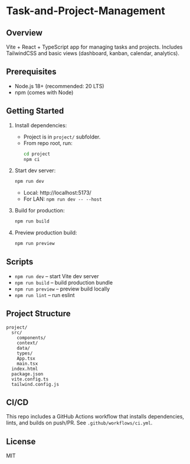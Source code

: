 # Task-and-Project-Management

## Overview

Vite + React + TypeScript app for managing tasks and projects. Includes TailwindCSS and basic views (dashboard, kanban, calendar, analytics).

## Prerequisites

- Node.js 18+ (recommended: 20 LTS)
- npm (comes with Node)

## Getting Started

1. Install dependencies:
   - Project is in `project/` subfolder.
   - From repo root, run:
     ```bash
     cd project
     npm ci
     ```

2. Start dev server:
   ```bash
   npm run dev
   ```
   - Local: http://localhost:5173/
   - For LAN: `npm run dev -- --host`

3. Build for production:
   ```bash
   npm run build
   ```

4. Preview production build:
   ```bash
   npm run preview
   ```

## Scripts

- `npm run dev` – start Vite dev server
- `npm run build` – build production bundle
- `npm run preview` – preview build locally
- `npm run lint` – run eslint

## Project Structure

```
project/
  src/
    components/
    context/
    data/
    types/
    App.tsx
    main.tsx
  index.html
  package.json
  vite.config.ts
  tailwind.config.js
```

## CI/CD

This repo includes a GitHub Actions workflow that installs dependencies, lints, and builds on push/PR. See `.github/workflows/ci.yml`.

## License

MIT